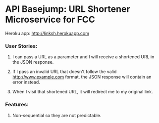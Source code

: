 # API Basejump: URL Shortener Microservice for FCC

Heroku app: http://linksh.herokuapp.com

### User Stories:

1. I can pass a URL as a parameter and I will receive a shortened URL in the JSON response.

2. If I pass an invalid URL that doesn't follow the valid http://www.example.com format, the JSON response will contain an error instead.

3. When I visit that shortened URL, it will redirect me to my original link.

### Features:

1. Non-sequential so they are not predictable.
